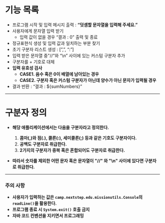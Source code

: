 # 기능 목록

- 프로그램 시작 및 입력 메시지 출력 : **“덧셈할 문자열을 입력해 주세요.”**
- 사용자에게 문자열 입력 받기
  - 입력 값이 없을 경우 “결과 : 0” 출력 및 종료
- 정규표현식 생성 및 입력 값과 일치하는 부분 찾기
- 초기 구분자 리스트 생성 : [”,”,  “:”]
- 입력 받은 문자열 중"//”와 “\n” 사이에 있는 커스텀 구분자 추가
- 구분자를 + 기호로 대체
- **입력 유효성 검사**
    - **CASE1. 음수 혹은 0이 배열에 남아있는 경우**
    - **CASE2. 구분자 혹은 커스텀 구분자가 아닌데 양수가 아닌 문자가 입력될 경우**
- 결과 반환 : “결과 : ${sumNumbers}”
---
# 구분자 정의
- **해당 애플리케이션에서는 다음을 구분자라고 정의한다.**
  1. **콤마(,)와 점(.), 콜론(:), 세미콜론(;) 등과 같은 기호도 구분자이다.**
  2. **공백도 구분자로 취급한다.**
  3. **2가지의 구분자가 중복 혹은 혼합되어도 구분자로 취급한다.**
  

- **따라서 숫자를 제외한 어떤 문자 혹은 문자열이 "//" 와 "\n" 사이에 있다면 구분자로 취급한다.**
---
### 주의 사항

- **사용자가 입력하는 값은 `camp.nextstep.edu.missionutils.Console`의 `readLine()`을 활용한다.**
- **프로그램 종료 시 `System.exit()` 호출 금지**
- **자바 코드 컨벤션을 지키면서 프로그래밍**